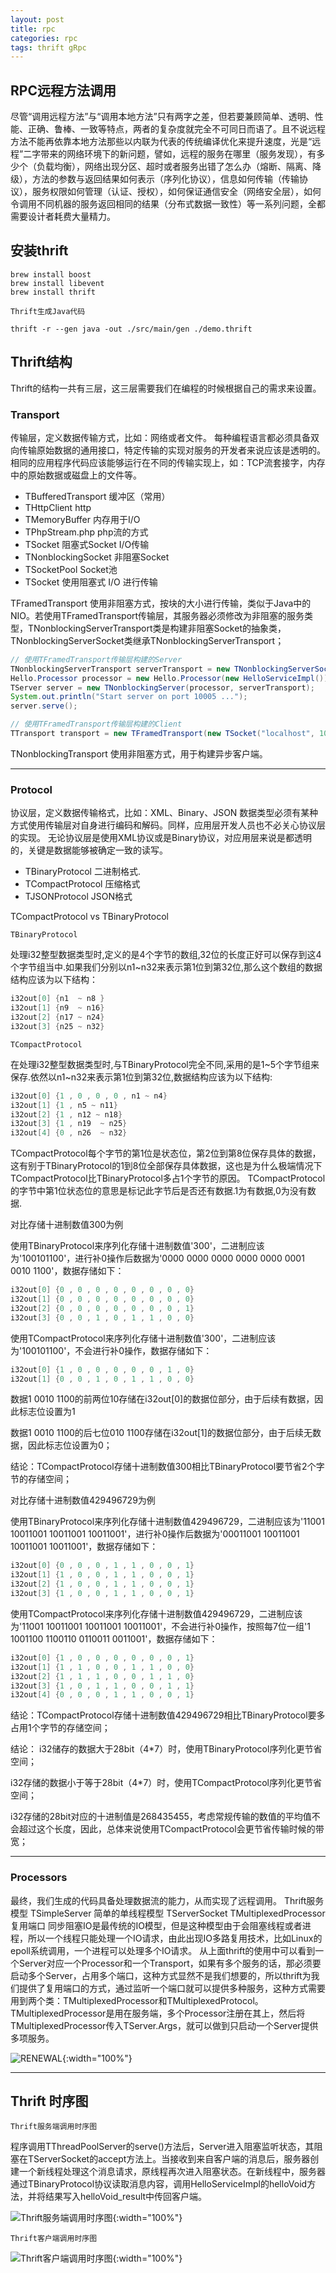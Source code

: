 ```yaml
---
layout: post
title: rpc
categories: rpc
tags: thrift gRpc
---
```


## RPC远程方法调用

尽管“调用远程方法”与“调用本地方法”只有两字之差，但若要兼顾简单、透明、性能、正确、鲁棒、一致等特点，两者的复杂度就完全不可同日而语了。且不说远程方法不能再依靠本地方法那些以内联为代表的传统编译优化来提升速度，光是“远程”二字带来的网络环境下的新问题，譬如，远程的服务在哪里（服务发现），有多少个（负载均衡），网络出现分区、超时或者服务出错了怎么办（熔断、隔离、降级），方法的参数与返回结果如何表示（序列化协议），信息如何传输（传输协议），服务权限如何管理（认证、授权），如何保证通信安全（网络安全层），如何令调用不同机器的服务返回相同的结果（分布式数据一致性）等一系列问题，全都需要设计者耗费大量精力。

## 安装thrift

```shell
brew install boost
brew install libevent
brew install thrift
```

`Thrift生成Java代码`
```shell
thrift -r --gen java -out ./src/main/gen ./demo.thrift
```

## Thrift结构

Thrift的结构一共有三层，这三层需要我们在编程的时候根据自己的需求来设置。

### Transport

传输层，定义数据传输方式，比如：网络或者文件。
每种编程语言都必须具备双向传输原始数据的通用接口，特定传输的实现对服务的开发者来说应该是透明的。
相同的应用程序代码应该能够运行在不同的传输实现上，如：TCP流套接字，内存中的原始数据或磁盘上的文件等。

- TBufferedTransport     缓冲区（常用）
- THttpClient            http
- TMemoryBuffer          内存用于I/O
- TPhpStream.php         php流的方式
- TSocket                阻塞式Socket I/O传输
- TNonblockingSocket     非阻塞Socket
- TSocketPool            Socket池
- TSocket                使用阻塞式 I/O 进行传输

TFramedTransport 使用非阻塞方式，按块的大小进行传输，类似于Java中的NIO。若使用TFramedTransport传输层，其服务器必须修改为非阻塞的服务类型，TNonblockingServerTransport类是构建非阻塞Socket的抽象类，TNonblockingServerSocket类继承TNonblockingServerTransport；

```java
// 使用TFramedTransport传输层构建的Server
TNonblockingServerTransport serverTransport = new TNonblockingServerSocket(10005);
Hello.Processor processor = new Hello.Processor(new HelloServiceImpl());
TServer server = new TNonblockingServer(processor, serverTransport);
System.out.println("Start server on port 10005 ...");
server.serve();

// 使用TFramedTransport传输层构建的Client
TTransport transport = new TFramedTransport(new TSocket("localhost", 10005));
```

TNonblockingTransport 使用非阻塞方式，用于构建异步客户端。

---

### Protocol

协议层，定义数据传输格式，比如：XML、Binary、JSON
数据类型必须有某种方式使用传输层对自身进行编码和解码。同样，应用层开发人员也不必关心协议层的实现。
无论协议层是使用XML协议或是Binary协议，对应用层来说是都透明的，关键是数据能够被确定一致的读写。
- TBinaryProtocol        二进制格式.
- TCompactProtocol       压缩格式
- TJSONProtocol          JSON格式

TCompactProtocol vs TBinaryProtocol

`TBinaryProtocol`

处理i32整型数据类型时,定义的是4个字节的数组,32位的长度正好可以保存到这4个字节组当中.如果我们分别以n1~n32来表示第1位到第32位,那么这个数组的数据结构应该为以下结构：
```c
i32out[0] {n1  ~ n8 }
i32out[1] {n9  ~ n16}
i32out[2] {n17 ~ n24}
i32out[3] {n25 ~ n32}
```

`TCompactProtocol`

在处理i32整型数据类型时,与TBinaryProtocol完全不同,采用的是1~5个字节组来保存.依然以n1~n32来表示第1位到第32位,数据结构应该为以下结构:
```c
i32out[0] {1 , 0 , 0 , 0 , n1 ~ n4}
i32out[1] {1 , n5 ~ n11}
i32out[2] {1 , n12 ~ n18}
i32out[3] {1 , n19  ~ n25}
i32out[4] {0 , n26  ~ n32}
```
TCompactProtocol每个字节的第1位是状态位，第2位到第8位保存具体的数据，这有别于TBinaryProtocol的1到8位全部保存具体数据，这也是为什么极端情况下TCompactProtocol比TBinaryProtocol多占1个字节的原因。
TCompactProtocol的字节中第1位状态位的意思是标记此字节后是否还有数据.1为有数据,0为没有数据.

对比存储十进制数值300为例

使用TBinaryProtocol来序列化存储十进制数值'300'，二进制应该为'100101100'，进行补0操作后数据为'0000 0000 0000 0000 0000 0001 0010 1100'，数据存储如下：
```c
i32out[0] {0 , 0 , 0 , 0 , 0 , 0 , 0 , 0}
i32out[1] {0 , 0 , 0 , 0 , 0 , 0 , 0 , 0}
i32out[2] {0 , 0 , 0 , 0 , 0 , 0 , 0 , 1}
i32out[3] {0 , 0 , 1 , 0 , 1 , 1 , 0 , 0}
```
使用TCompactProtocol来序列化存储十进制数值'300'，二进制应该为'100101100'，不会进行补0操作，数据存储如下：
```c
i32out[0] {1 , 0 , 0 , 0 , 0 , 0 , 1 , 0}
i32out[1] {0 , 0 , 1 , 0 , 1 , 1 , 0 , 0}
```
数据1 0010 1100的前两位10存储在i32out[0]的数据位部分，由于后续有数据，因此标志位设置为1

数据1 0010 1100的后七位010 1100存储在i32out[1]的数据位部分，由于后续无数据，因此标志位设置为0；

结论：TCompactProtocol存储十进制数值300相比TBinaryProtocol要节省2个字节的存储空间；

对比存储十进制数值429496729为例

使用TBinaryProtocol来序列化存储十进制数值429496729，二进制应该为'11001 10011001 10011001 10011001'，进行补0操作后数据为'00011001 10011001 10011001 10011001'，数据存储如下：
```c
i32out[0] {0 , 0 , 0 , 1 , 1 , 0 , 0 , 1}
i32out[1] {1 , 0 , 0 , 1 , 1 , 0 , 0 , 1}
i32out[2] {1 , 0 , 0 , 1 , 1 , 0 , 0 , 1}
i32out[3] {1 , 0 , 0 , 1 , 1 , 0 , 0 , 1}
```
使用TCompactProtocol来序列化存储十进制数值429496729，二进制应该为'11001 10011001 10011001 10011001'，不会进行补0操作，按照每7位一组'1 1001100 1100110 0110011 0011001'，数据存储如下：
```c
i32out[0] {1 , 0 , 0 , 0 , 0 , 0 , 0 , 1}
i32out[1] {1 , 1 , 0 , 0 , 1 , 1 , 0 , 0}
i32out[2] {1 , 1 , 1 , 0 , 0 , 1 , 1 , 0}
i32out[3] {1 , 0 , 1 , 1 , 0 , 0 , 1 , 1}
i32out[4] {0 , 0 , 0 , 1 , 1 , 0 , 0 , 1}
```
结论：TCompactProtocol存储十进制数值429496729相比TBinaryProtocol要多占用1个字节的存储空间；

结论：
i32储存的数据大于28bit（4*7）时，使用TBinaryProtocol序列化更节省空间；

i32存储的数据小于等于28bit（4*7）时，使用TCompactProtocol序列化更节省空间；

i32存储的28bit对应的十进制值是268435455，考虑常规传输的数值的平均值不会超过这个长度，因此，总体来说使用TCompactProtocol会更节省传输时候的带宽；

---

### Processors

最终，我们生成的代码具备处理数据流的能力，从而实现了远程调用。
Thrift服务模型
TSimpleServer  简单的单线程模型
TServerSocket
TMultiplexedProcessor复用端口
同步阻塞IO是最传统的IO模型，但是这种模型由于会阻塞线程或者进程，所以一个线程只能处理一个IO请求，由此出现IO多路复用技术，比如Linux的epoll系统调用，一个进程可以处理多个IO请求。
从上面thrift的使用中可以看到一个Server对应一个Processor和一个Transport，如果有多个服务的话，那必须要启动多个Server，占用多个端口，这种方式显然不是我们想要的，所以thrift为我们提供了复用端口的方式，通过监听一个端口就可以提供多种服务，这种方式需要用到两个类：TMultiplexedProcessor和TMultiplexedProtocol。TMultiplexedProcessor是用在服务端，多个Processor注册在其上，然后将TMultiplexedProcessor传入TServer.Args，就可以做到只启动一个Server提供多项服务。

![RENEWAL](/assets/img/660c191f-cb3c-4468-9a98-4cb399317fd0.png){:width="100%"}

---

## Thrift 时序图

`Thrift服务端调用时序图`

程序调用TThreadPoolServer的serve()方法后，Server进入阻塞监听状态，其阻塞在TServerSocket的accept方法上。当接收到来自客户端的消息后，服务器创建一个新线程处理这个消息请求，原线程再次进入阻塞状态。在新线程中，服务器通过TBinaryProtocol协议读取消息内容，调用HelloServiceImpl的helloVoid方法，并将结果写入helloVoid_result中传回客户端。

![Thrift服务端调用时序图](/assets/img/b73eb093-f236-4904-9587-36945347f047.png){:width="100%"}

`Thrift客户端调用时序图`

![Thrift客户端调用时序图](/assets/img/06864ce5-1b36-482a-9460-65ddd1c2e41d.png){:width="100%"}


